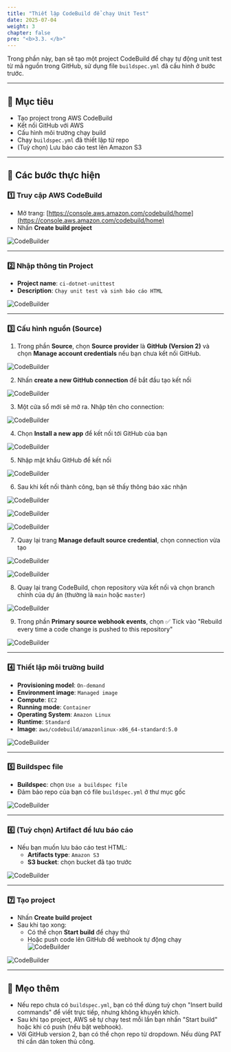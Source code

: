 ```yaml
---
title: "Thiết lập CodeBuild để chạy Unit Test"
date: 2025-07-04
weight: 3
chapter: false
pre: "<b>3.3. </b>"
---
```


Trong phần này, bạn sẽ tạo một project CodeBuild để chạy tự động unit test từ mã nguồn trong GitHub, sử dụng file `buildspec.yml` đã cấu hình ở bước trước.

---

## 🎯 Mục tiêu

- Tạo project trong AWS CodeBuild
- Kết nối GitHub với AWS
- Cấu hình môi trường chạy build
- Chạy `buildspec.yml` đã thiết lập từ repo
- (Tuỳ chọn) Lưu báo cáo test lên Amazon S3

---

## 🔧 Các bước thực hiện

### 1️⃣ Truy cập AWS CodeBuild

- Mở trang: [https://console.aws.amazon.com/codebuild/home](https://console.aws.amazon.com/codebuild/home)
- Nhấn **Create build project**

![CodeBuilder](/aws-workshop-demo/images/3-automated-unit-test/3.3-codebuild-project/CreateCodeBuilder.png)

---

### 2️⃣ Nhập thông tin Project

- **Project name**: `ci-dotnet-unittest`
- **Description**: `Chạy unit test và sinh báo cáo HTML`

![CodeBuilder](/aws-workshop-demo/images/3-automated-unit-test/3.3-codebuild-project/CreateProject.png)

---

### 3️⃣ Cấu hình nguồn (Source)

1. Trong phần **Source**, chọn **Source provider** là **GitHub (Version 2)** và chọn **Manage account credentials** nếu bạn chưa kết nối GitHub.

![CodeBuilder](/aws-workshop-demo/images/3-automated-unit-test/3.3-codebuild-project/Source.png)

2. Nhấn **create a new GitHub connection** để bắt đầu tạo kết nối

![CodeBuilder](/aws-workshop-demo/images/3-automated-unit-test/3.3-codebuild-project/connect-github1.png)

3. Một cửa sổ mới sẽ mở ra. Nhập tên cho connection:

![CodeBuilder](/aws-workshop-demo/images/3-automated-unit-test/3.3-codebuild-project/connect-github2.png)

4. Chọn **Install a new app** để kết nối tới GitHub của bạn

![CodeBuilder](/aws-workshop-demo/images/3-automated-unit-test/3.3-codebuild-project/connect-github3.png)

5. Nhập mật khẩu GitHub để kết nối

![CodeBuilder](/aws-workshop-demo/images/3-automated-unit-test/3.3-codebuild-project/connect-github4.png)

6. Sau khi kết nối thành công, bạn sẽ thấy thông báo xác nhận

![CodeBuilder](/aws-workshop-demo/images/3-automated-unit-test/3.3-codebuild-project/connect-github5.png)

![CodeBuilder](/aws-workshop-demo/images/3-automated-unit-test/3.3-codebuild-project/connect-github6.png)

![CodeBuilder](/aws-workshop-demo/images/3-automated-unit-test/3.3-codebuild-project/connect-github7.png)

7. Quay lại trang **Manage default source credential**, chọn connection vừa tạo

![CodeBuilder](/aws-workshop-demo/images/3-automated-unit-test/3.3-codebuild-project/connect-github8.png)

![CodeBuilder](/aws-workshop-demo/images/3-automated-unit-test/3.3-codebuild-project/connect-github9.png)

8. Quay lại trang CodeBuild, chọn repository vừa kết nối và chọn branch chính của dự án (thường là `main` hoặc `master`)

![CodeBuilder](/aws-workshop-demo/images/3-automated-unit-test/3.3-codebuild-project/connect-github10.png)

9. Trong phần **Primary source webhook events**, chọn ✅ Tick vào "Rebuild every time a code change is pushed to this repository"

![CodeBuilder](/aws-workshop-demo/images/3-automated-unit-test/3.3-codebuild-project/webhook.png)

---

### 4️⃣ Thiết lập môi trường build

- **Provisioning model**: `On-demand`
- **Environment image**: `Managed image`
- **Compute**: `EC2`
- **Running mode**: `Container`
- **Operating System**: `Amazon Linux`
- **Runtime**: `Standard`
- **Image**: `aws/codebuild/amazonlinux-x86_64-standard:5.0` 

![CodeBuilder](/aws-workshop-demo/images/3-automated-unit-test/3.3-codebuild-project/environment.png)

---

### 5️⃣ Buildspec file

- **Buildspec**: chọn `Use a buildspec file`
- Đảm bảo repo của bạn có file `buildspec.yml` ở thư mục gốc

![CodeBuilder](/aws-workshop-demo/images/3-automated-unit-test/3.3-codebuild-project/buildspec.png)

---

### 6️⃣ (Tuỳ chọn) Artifact để lưu báo cáo

- Nếu bạn muốn lưu báo cáo test HTML:
  - **Artifacts type**: `Amazon S3`
  - **S3 bucket**: chọn bucket đã tạo trước

![CodeBuilder](/aws-workshop-demo/images/3-automated-unit-test/3.3-codebuild-project/S3.png)

---

### 7️⃣ Tạo project

- Nhấn **Create build project**
- Sau khi tạo xong:
  - Có thể chọn **Start build** để chạy thử
  - Hoặc push code lên GitHub để webhook tự động chạy
![CodeBuilder](/aws-workshop-demo/images/3-automated-unit-test/3.3-codebuild-project/Cloudwatch.png)

![CodeBuilder](/aws-workshop-demo/images/3-automated-unit-test/3.3-codebuild-project/doneCreate.png)

---

## 🧠 Mẹo thêm

- Nếu repo chưa có `buildspec.yml`, bạn có thể dùng tuỳ chọn "Insert build commands" để viết trực tiếp, nhưng không khuyến khích.
- Sau khi tạo project, AWS sẽ tự chạy test mỗi lần bạn nhấn "Start build" hoặc khi có push (nếu bật webhook).
- Với GitHub version 2, bạn có thể chọn repo từ dropdown. Nếu dùng PAT thì cần dán token thủ công.


